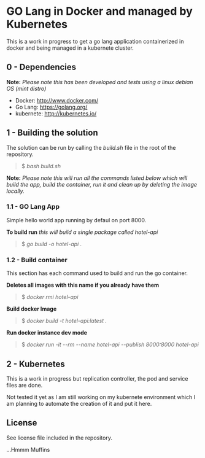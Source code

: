 # GO Lang in Docker and managed by Kubernetes

This is a work in progress to get a go lang application containerized in docker and being managed in a kubernete cluster.

## 0 - Dependencies
**Note:** *Please note this has been developed and tests using a linux debian OS (mint distro)*

- Docker: http://www.docker.com/
- Go Lang: https://golang.org/
- kubernete: http://kubernetes.io/

## 1 - Building the solution

The solution can be run by calling the *build.sh* file in the root of the repository.

> $ *bash build.sh*

**Note:** *Please note this will run all the commands listed below which will build the app, build the container, run it and clean up by deleting the image locally.*

### 1.1 - GO Lang App

Simple hello world app running by defaul on port 8000.

**To build run** *this will build a single package called hotel-api*
 
> $ *go build -o hotel-api .*

### 1.2 - Build container

This section has each command used to build and run the go container.

**Deletes all images with this name if you already have them**

> $ *docker rmi hotel-api*

**Build docker Image**

> $ *docker build -t hotel-api:latest .*

**Run docker instance dev mode**

> $ *docker run -it --rm --name hotel-api --publish 8000:8000 hotel-api*

## 2 - Kubernetes

This is a work in progress but replication controller, the pod and service files are done.

Not tested it yet as I am still working on my kubernete environment which I am planning to automate the creation of it and put it here.

## License

See license file included in the repository.

...Hmmm Muffins